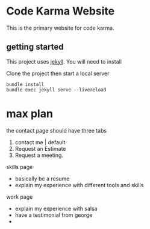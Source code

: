 # Code Karma Website

This is the primary website for code karma.



## getting started

This project uses [jekyll](https://jekyllrb.com/).
You will need to install 

Clone the project then start a local server
```
bundle install
bundle exec jekyll serve --livereload
```


# max plan

the contact page should have three tabs
1. contact me | default
2. Request an Estimate 
3. Request a meeting.

skills page
- basically be a resume
- explain my experience with different tools and skills

work page
- explain my experience with salsa
- have a testimonial from george
- 
